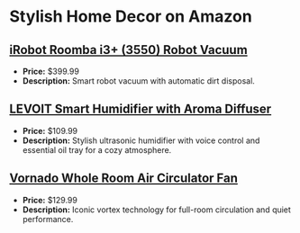# Stylish Home Decor on Amazon

## [iRobot Roomba i3+ (3550) Robot Vacuum](https://www.amazon.com/dp/B07GNPDMRP?tag=mychanneld-20)
- **Price:** $399.99
- **Description:** Smart robot vacuum with automatic dirt disposal.

## [LEVOIT Smart Humidifier with Aroma Diffuser](https://www.amazon.com/dp/B08Q3LS1GQ?tag=mychanneld-20)
- **Price:** $109.99
- **Description:** Stylish ultrasonic humidifier with voice control and essential oil tray for a cozy atmosphere.

## [Vornado Whole Room Air Circulator Fan](https://www.amazon.com/dp/B000E5WAUO?tag=mychanneld-20)
- **Price:** $129.99
- **Description:** Iconic vortex technology for full-room circulation and quiet performance.

